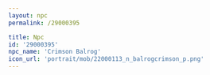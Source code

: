 ```yaml
---
layout: npc
permalink: /29000395

title: Npc
id: '29000395'
npc_name: 'Crimson Balrog'
icon_url: 'portrait/mob/22000113_n_balrogcrimson_p.png'
---
```

